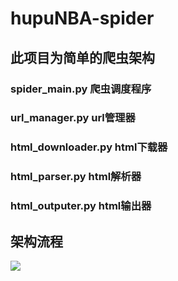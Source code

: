 # hupuNBA-spider

## 此项目为简单的爬虫架构

### spider_main.py 爬虫调度程序

### url_manager.py url管理器

### html_downloader.py html下载器

### html_parser.py html解析器

### html_outputer.py html输出器

## 架构流程

![ ](https://www.elonchung.cn/uploads/process.jpg)